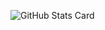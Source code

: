 
![GitHub Stats Card](https://github-readme-stats.vercel.app/api?username=KouWakai&show_icons=true&theme=tokyonight)
